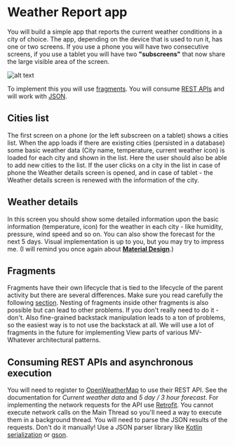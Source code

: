 # Weather Report app

You will build a simple app that reports the current weather conditions in a city of choice. The app, depending on the device that is used to run it, has one or two screens. If you use a phone you will have two consecutive screens, if you use a tablet you will have two __"subscreens"__ that now share the large visible area of the screen.

![alt text](https://developer.android.com/images/fundamentals/fragments.png "Fragments")

To implement this you will use [fragments](https://developer.android.com/guide/components/fragments). You will consume [REST APIs](https://en.wikipedia.org/wiki/Representational_state_transfer) and will work with [JSON](https://en.wikipedia.org/wiki/JSON).

## Cities list

The first screen on a phone (or the left subscreen on a tablet) shows a cities list. 
When the app loads if there are existing cities (persisted in a database) some basic weather data (City name, temperature, current weather icon) is loaded for each city and shown in the list. 
Here the user should also be able to add new cities to the list. 
If the user clicks on a city in the list in case of phone the Weather details screen is opened, and in case of tablet - the Weather details screen is renewed with the information of the city.

## Weather details

In this screen you should show some detailed information upon the basic information (temperature, icon) for the weather in each city - like humidity, pressure, wind speed and so on. 
You can also show the forecast for the next 5 days. Visual implementation is up to you, but you may try to impress me. (I will remind you once again about [**Material Design**](https://material.io/).)

## Fragments
Fragments have their own lifecycle that is tied to the lifecycle of the parent activity but there are several differences. Make sure you read carefully the following [section](https://developer.android.com/guide/components/fragments#Lifecycle). Nesting of fragments inside other fragments is also possible but can lead to other problems. If you don't really need to do it - don't. Also fine-grained backstack manipulation leads to a ton of problems, so the easiest way is to not use the backstack at all. We will use a lot of fragments in the future for implementing  View parts of various MV-Whatever architectural patterns. 


## Consuming REST APIs and asynchronous execution


You will need to register to [OpenWeatherMap](https://openweathermap.org/api) to use their REST API. See the documentation for _Current weather data_ and _5 day / 3 hour forecast_. For implementing the network requests for the API use [Retrofit](https://square.github.io/retrofit/). You cannot execute network calls on the Main Thread so you'll need a way to execute them in a background thread. You will need to parse the JSON results of the requests. Don't do it manually! Use a JSON parser library like [Kotlin serialization](https://kotlinlang.org/docs/serialization.html) or [gson](https://github.com/google/gson).

